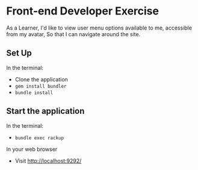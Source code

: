 Front-end Developer Exercise
============================

As a Learner,
I'd like to view user menu options available to me, accessible from my avatar,
So that I can navigate around the site.


Set Up
-------------------------
In the terminal:
* Clone the application
* `gem install bundler`
* `bundle install`

Start the application
---------------------

In the terminal:
* `bundle exec rackup`

In your web browser
* Visit [http://localhost:9292/](http://localhost:9292/)
